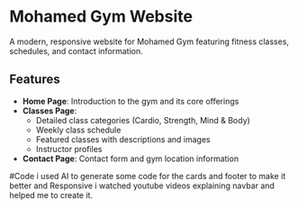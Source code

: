 # Mohamed Gym Website

A modern, responsive website for Mohamed Gym featuring fitness classes, schedules, and contact information.

## Features

- **Home Page**: Introduction to the gym and its core offerings
- **Classes Page**: 
  - Detailed class categories (Cardio, Strength, Mind & Body)
  - Weekly class schedule
  - Featured classes with descriptions and images
  - Instructor profiles
- **Contact Page**: Contact form and gym location information

#Code
i used AI to generate some code for the cards and footer to make it better and Responsive
i watched youtube videos explaining navbar and helped me to create it.
